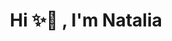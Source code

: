 <div id="header" align="center">
  <img src"https://media.giphy.com/media/sJWNLTclcvVmw/giphy.gif" />
  <h1 align="center"> Hi ✨👋 , I'm Natalia </h1>
</div>



<!--
**NataliaLopezO/NataliaLopezO** is a ✨ _special_ ✨ repository because its `README.md` (this file) appears on your GitHub profile.

Here are some ideas to get you started:

- 🔭 I’m currently working on ...
- 🌱 I’m currently learning ...
- 👯 I’m looking to collaborate on ...
- 🤔 I’m looking for help with ...
- 💬 Ask me about ...
- 📫 How to reach me: ...
- 😄 Pronouns: ...
- ⚡ Fun fact: ...
-->
